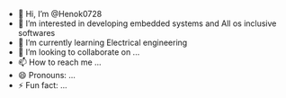 - 👋 Hi, I’m @Henok0728
- 👀 I’m interested in developing embedded systems and All os inclusive softwares
- 🌱 I’m currently learning Electrical engineering
- 💞️ I’m looking to collaborate on ...
- 📫 How to reach me ...
- 😄 Pronouns: ...
- ⚡ Fun fact: ...

<!---
Henok0728/Henok0728 is a ✨ special ✨ repository because its `README.md` (this file) appears on your GitHub profile.
You can click the Preview link to take a look at your changes.
--->
